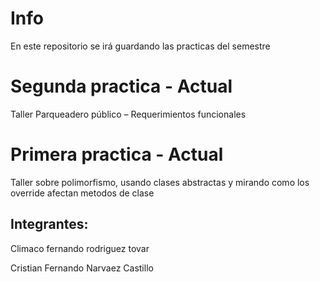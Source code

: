 # Info

En este repositorio se irá guardando las practicas del semestre

# Segunda practica - Actual

Taller Parqueadero público – Requerimientos funcionales

# Primera practica - Actual

Taller sobre polimorfismo, usando clases abstractas y mirando como los override afectan metodos de clase

## Integrantes:

Climaco fernando rodriguez tovar


Cristian Fernando Narvaez Castillo
